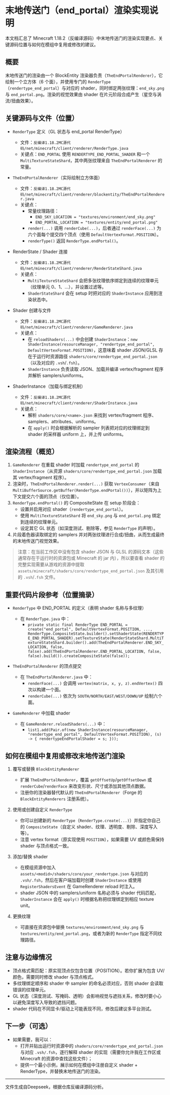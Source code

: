 # 末地传送门（end_portal）渲染实现说明

本文档汇总了 Minecraft 1.18.2（反编译源码）中末地传送门的渲染实现要点、关键源码位置与如何在模组中复用或修改的建议。

## 概要

末地传送门的渲染由一个 BlockEntity 渲染器负责（`TheEndPortalRenderer`），它绘制一个立方体（6 个面），并使用专门的 `RenderType`（`rendertype_end_portal`）与对应的 shader，同时绑定两张纹理：`end_sky.png` 与 `end_portal.png`。渲染的视觉效果由 shader 在片元阶段合成产生（星空与涡流/扭曲效果）。

## 关键源码与文件（位置）

- `RenderType` 定义（GL 状态与 end_portal RenderType）
  - 文件：`反编译1.18.2MC源代码/net/minecraft/client/renderer/RenderType.java`
  - 关键点：`END_PORTAL` 使用 `RENDERTYPE_END_PORTAL_SHADER` 和一个 `MultiTextureStateShard`，其中两张纹理来自 `TheEndPortalRenderer` 的常量。

- `TheEndPortalRenderer`（实际绘制立方体面）
  - 文件：`反编译1.18.2MC源代码/net/minecraft/client/renderer/blockentity/TheEndPortalRenderer.java`
  - 关键点：
    - 常量纹理路径：
      - `END_SKY_LOCATION = "textures/environment/end_sky.png"`
      - `END_PORTAL_LOCATION = "textures/entity/end_portal.png"`
    - `render(...)` 调用 `renderCube(...)`，后者通过 `renderFace(...)` 为六个面每个提交四个顶点（使用 `DefaultVertexFormat.POSITION`）。
    - `renderType()` 返回 `RenderType.endPortal()`。

- RenderState / Shader 连接
  - 文件：`反编译1.18.2MC源代码/net/minecraft/client/renderer/RenderStateShard.java`
  - 关键点：
    - `MultiTextureStateShard` 会把多张纹理依序绑定到连续的纹理单元（纹理单元 0、1、...），并设置过滤等。
    - `ShaderStateShard` 会在 setup 时把对应的 `ShaderInstance` 应用到渲染状态中。

- Shader 创建与文件
  - 文件：`反编译1.18.2MC源代码/net/minecraft/client/renderer/GameRenderer.java`
  - 关键点：
    - 在 `reloadShaders(...)` 中会创建 `ShaderInstance`：`new ShaderInstance(resourceManager, "rendertype_end_portal", DefaultVertexFormat.POSITION)`，这意味着 shader JSON/GLSL 存在于运行时资源路径 `shaders/core/rendertype_end_portal.json`（以及对应的 `.vsh`/`.fsh`）。
    - `ShaderInstance` 负责读取 JSON、加载并编译 vertex/fragment 程序并解析 samplers/uniforms。

- ShaderInstance（加载与绑定机制）
  - 文件：`反编译1.18.2MC源代码/net/minecraft/client/renderer/ShaderInstance.java`
  - 关键点：
    - 解析 `shaders/core/<name>.json` 来找到 vertex/fragment 程序、samplers、attributes、uniforms。
    - 在 `apply()` 时会根据解析的 sampler 列表把对应的纹理绑定到 shader 的采样器 uniform 上，并上传 uniforms。

## 渲染流程（概览）

1. `GameRenderer` 在重载 shader 时加载 `rendertype_end_portal` 的 `ShaderInstance`（从资源 `shaders/core/rendertype_end_portal.json` 加载其 vertex/fragment 程序）。
2. 渲染时，`TheEndPortalRenderer.render(...)` 获取 `VertexConsumer`（来自 `MultiBufferSource.getBuffer(RenderType.endPortal())`），并以矩阵为上下文提交六个面的顶点（仅位置）。
3. `RenderType.endPortal()` 的 CompositeState 在 setup 阶段会：
   - 设置并启用对应 shader（`rendertype_end_portal`）。
   - 使用 `MultiTextureStateShard` 将 `end_sky.png` 与 `end_portal.png` 绑定到连续的纹理单元。
   - 设定其它 GL 状态（如深度测试、剔除等，参见 `RenderType` 的声明）。
4. 片段着色器读取绑定的 samplers 并对两张纹理进行合成/扭曲，从而生成最终的末地传送门视觉效果。

> 注意：在当前工作区中没有包含 shader JSON 与 GLSL 的源码文本（这些通常存在于运行时的资源包或 Minecraft 的 jar 内），所以要查看 shader 的完整实现需要从游戏的资源中提取 `assets/minecraft/shaders/core/rendertype_end_portal.json` 及其引用的 `.vsh`/`.fsh` 文件。

## 重要代码片段参考（位置摘录）

- `RenderType` 中 END_PORTAL 的定义（表明 shader 名称与多纹理）
  - 在 `RenderType.java` 中：
    - `private static final RenderType END_PORTAL = create("end_portal", DefaultVertexFormat.POSITION, ..., RenderType.CompositeState.builder().setShaderState(RENDERTYPE_END_PORTAL_SHADER).setTextureState(RenderStateShard.MultiTextureStateShard.builder().add(TheEndPortalRenderer.END_SKY_LOCATION, false, false).add(TheEndPortalRenderer.END_PORTAL_LOCATION, false, false).build()).createCompositeState(false));`

- `TheEndPortalRenderer` 的顶点提交
  - 在 `TheEndPortalRenderer.java` 中：
    - `renderFace(...)` 会调用 `vertex(matrix, x, y, z).endVertex()` 四次以构建一个面。
    - `renderCube(...)` 依次为 `SOUTH/NORTH/EAST/WEST/DOWN/UP` 绘制六个面。

- `GameRenderer` 中加载 shader
  - 在 `GameRenderer.reloadShaders(...)` 中：
    - `list1.add(Pair.of(new ShaderInstance(resourceManager, "rendertype_end_portal", DefaultVertexFormat.POSITION), (s) -> { rendertypeEndPortalShader = s; }));`

## 如何在模组中复用或修改末地传送门渲染

1. 覆写或替换 `BlockEntityRenderer`
   - 扩展 `TheEndPortalRenderer`，覆盖 `getOffsetUp`/`getOffsetDown` 或 `renderCube`/`renderFace` 来改变形状、尺寸或添加其他顶点数据。
   - 注册你的渲染器替代默认的 `TheEndPortalRenderer`（Forge 的 `BlockEntityRenderers` 注册系统）。

2. 使用或创建自定义 `RenderType`
   - 你可以创建新的 `RenderType`（`RenderType.create(...)`）并指定你自己的 `CompositeState`（自定义 shader、纹理、透明度、剔除、深度写入等）。
   - 注意 vertex format（原实现使用 `POSITION`），如果需要 UV 或颜色需保持 shader 与顶点格式一致。

3. 添加/替换 shader
   - 在模组资源中加入 `assets/<modid>/shaders/core/your_rendertype.json` 与对应的 `.vsh/.fsh`，然后在客户端加载时创建 `ShaderInstance` 或使用 `RegisterShadersEvent` 在 GameRenderer reload 时注入。
   - shader JSON 中的 samplers/uniform 名称必须与 shader 代码匹配，`ShaderInstance` 会在 `apply()` 时根据名称把纹理绑定到相应 texture unit。

4. 更换纹理
   - 可直接在资源包中替换 `textures/environment/end_sky.png` 与 `textures/entity/end_portal.png`，或者为新的 `RenderType` 指定不同纹理路径。

## 注意与边缘情况

- 顶点格式需匹配：原实现顶点仅包含位置（POSITION）。若你扩展为包含 UV/颜色，需要同时修改 shader 与顶点格式。
- 多纹理绑定顺序和 shader 中 sampler 的命名必须对应，否则 shader 会读取错误的纹理单元。
- GL 状态（深度测试、写掩码、透明）会影响视觉与遮挡关系，修改时要小心以避免深度写入导致的遮挡问题。
- shader 代码在不同显卡/驱动上可能表现不同，修改后建议多平台测试。

## 下一步（可选）

- 如果需要，我可以：
  - 打开并贴出运行时资源中的 `shaders/core/rendertype_end_portal.json` 与对应 `.vsh/.fsh`，逐行解释 shader 的实现（需要你允许我在工作区或 Minecraft 的资源中查找这些文件）；
  - 提供一个最小示例，展示如何在模组中注册自定义 shader + RenderType，并替换末地传送门的渲染。

---

文件生成自Deepseek，根据仓库反编译源码分析。
